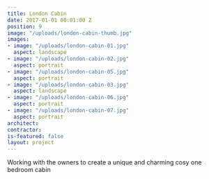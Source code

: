 ```yaml
---
title: London Cabin
date: 2017-01-01 00:01:00 Z
position: 9
image: "/uploads/london-cabin-thumb.jpg"
images:
- image: "/uploads/london-cabin-01.jpg"
  aspect: landscape
- image: "/uploads/london-cabin-02.jpg"
  aspect: portrait
- image: "/uploads/london-cabin-05.jpg"
  aspect: portrait
- image: "/uploads/london-cabin-03.jpg"
  aspect: landscape
- image: "/uploads/london-cabin-06.jpg"
  aspect: portrait
- image: "/uploads/london-cabin-07.jpg"
  aspect: portrait
architect: 
contractor: 
is-featured: false
layout: project
---
```


Working with the owners to create a unique and charming cosy  one bedroom cabin
